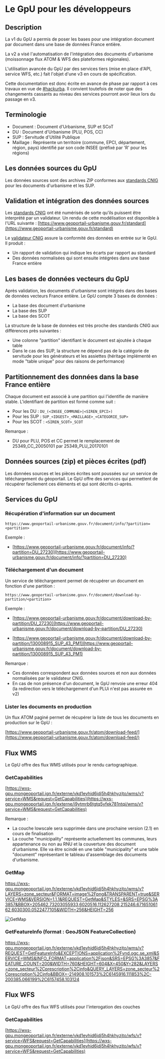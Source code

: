 # Le GpU pour les développeurs

## Description

La v1 du GpU a permis de poser les bases pour une intégration document par document dans une base de données France entière.

La v2 a visé l'automatisation de l'intégration des documents d'urbanisme (moissonnage flux ATOM & WFS des plateformes régionales).

L'utilisation avancée du GpU par des services tiers (mise en place d'API, service WFS, etc.) fait l'objet d'une v3 en cours de spécification.

Cette documentation est donc écrite en avance de phase par rapport à ces travaux en vue de [#hackurba](https://twitter.com/hashtag/hackurba?lang=fr). Il convient toutefois de noter que des changements cassants au niveau des services pourront avoir lieux lors du passage en v3.


## Terminologie

* Document : Document d'Urbanisme, SUP et SCoT
* DU : Document d'Urbanisme (PLU, POS, CC)
* SUP : Servitude d'Utilité Publique
* Maillage : Représente un territoire (commune, EPCI, département, région, pays) identifié par son code INSEE (préfixé par 'R' pour les régions)


## Les données sources du GpU

Les données sources sont des archives ZIP conformes aux [standards CNIG](http://cnig.gouv.fr/?page_id=2732) pour les documents d'urbanisme et les SUP.


## Validation et intégration des données sources

Les [standards CNIG](http://cnig.gouv.fr/?page_id=2732) ont été numérisés de sorte qu'ils puissent être interprété par un validateur. Un rendu de cette modélisation est disponible à l'URL suivante : [https://www.geoportail-urbanisme.gouv.fr/standard](https://www.geoportail-urbanisme.gouv.fr/standard)

Le [validateur CNIG](https://github.com/IGNF/validator) assure la conformité des données en entrée sur le GpU. Il produit :

* Un rapport de validation qui indique les écarts par rapport au standard
* Des données normalisées qui sont ensuite intégrées dans une base France entière

## Les bases de données vecteurs du GpU

Après validation, les documents d'urbanisme sont intégrés dans des bases de données vecteurs France entière. Le GpU compte 3 bases de données :

* La base des document d'urbanisme
* La base des SUP
* La base des SCOT

La structure de la base de données est très proche des standards CNIG aux différences près suivantes :

* Une colonne "partition" identifiant le document est ajoutée à chaque table
* Dans le cas des SUP, la structure ne dépend pas de la catégorie de servitude pour les générateurs et les assiettes (héritage implémenté en mode "table unique" pour des raisons de performance)

## Partitionnement des données dans la base France entière

Chaque document est associé à une partition qui l'identifie de manière stable. L'identifiant de partition est formé comme suit :

* Pour les DU : ```DU_(<INSEE_COMMUNE>|<SIREN_EPCI>)```
* Pour les SUP : ```SUP_<IDGEST>_<MAILLAGE>_<CATEGORIE_SUP>```
* Pour les SCOT : ```<SIREN_SCOT>_SCOT```

Remarque :

* DU pour PLU, POS et CC permet le remplacement de 25349_CC_20050101 par 25349_PLU_20170101


## Données sources (zip) et pièces écrites (pdf)

Les données sources et les pièces écrites sont poussées sur un service de téléchargement du géoportail. Le GpU offre des services qui permettent de récupérer facilement ces éléments et qui sont décrits ci-après.


## Services du GpU

### Récupération d'information sur un document

```
https://www.geoportail-urbanisme.gouv.fr/document/info/?partition=<partition>
```

Exemple :

* [https://www.geoportail-urbanisme.gouv.fr/document/info/?partition=DU_27230](https://www.geoportail-urbanisme.gouv.fr/document/info/?partition=DU_27230)

### Téléchargement d'un document

Un service de téléchargement permet de récupérer un document en fonction d'une partition :

```
https://www.geoportail-urbanisme.gouv.fr/document/download-by-partition/<partition>
```

Exemple :

* [https://www.geoportail-urbanisme.gouv.fr/document/download-by-partition/DU_27230](https://www.geoportail-urbanisme.gouv.fr/document/download-by-partition/DU_27230)

* [https://www.geoportail-urbanisme.gouv.fr/document/download-by-partition/130008915_SUP_43_PM1](https://www.geoportail-urbanisme.gouv.fr/document/download-by-partition/130008915_SUP_43_PM1)

Remarque :

* Ces données correspondent aux données sources et non aux données normalisées par le validateur CNIG.
* En cas de non présence d'un document, le GpU renvoie une erreur 404 (la redirection vers le téléchargement d'un PLUi n'est pas assurée en v2)


### Lister les documents en production

Un flux ATOM paginé permet de récupérer la liste de tous les documents en production sur le GpU :

[https://www.geoportail-urbanisme.gouv.fr/atom/download-feed/](https://www.geoportail-urbanisme.gouv.fr/atom/download-feed/)



## Flux WMS

Le GpU offre des flux WMS utilisés pour le rendu cartographique.

### GetCapabilities

[https://wxs-gpu.mongeoportail.ign.fr/externe/vkd1evhid6jdj5h4hkhyzjto/wms/v?service=WMS&request=GetCapabilities](https://wxs-gpu.mongeoportail.ign.fr/externe/i9ytmrb6tgtq5yfek781ntqi/wms/v?service=WMS&request=GetCapabilities)

Remarque :

* La couche lowscale sera supprimée dans une prochaine version (2.1) en cours de finalisation
* La couche "municipality" représente actuellement les communes, leurs appartenance ou non au RNU et la couverture des document d'urbanisme. Elle va être scindé en une table "municipality" et une table "document" représentant le tableau d'assemblage des documents d'urbanisme.


### GetMap

https://wxs-gpu.mongeoportail.ign.fr/externe/vkd1evhid6jdj5h4hkhyzjto/wms/v?LAYERS=zone_secteur&FORMAT=image%2Fpng&TRANSPARENT=true&SERVICE=WMS&VERSION=1.1.1&REQUEST=GetMap&STYLES=&SRS=EPSG%3A3857&BBOX=205462.73203055933,6020516.112627208,215246.67165106162,6030300.0522477105&WIDTH=256&HEIGHT=256

![GetMap](https://wxs-gpu.mongeoportail.ign.fr/externe/i9ytmrb6tgtq5yfek781ntqi/wms/v?LAYERS=zone_secteur&FORMAT=image%2Fpng&TRANSPARENT=true&SERVICE=WMS&VERSION=1.1.1&REQUEST=GetMap&STYLES=&SRS=EPSG%3A3857&BBOX=205462.73203055933,6020516.112627208,215246.67165106162,6030300.0522477105&WIDTH=256&HEIGHT=256)


### GetFeatureInfo (format : GeoJSON FeatureCollection)

https://wxs-gpu.mongeoportail.ign.fr/externe/vkd1evhid6jdj5h4hkhyzjto/wms/v?REQUEST=GetFeatureInfo&EXCEPTIONS=application%2Fvnd.ogc.se_xml&SERVICE=WMS&INFO_FORMAT=application%2Fjson&SRS=EPSG%3A3857&FEATURE_COUNT=200&WIDTH=760&HEIGHT=604&X=450&Y=282&LAYERS=zone_secteur%2Cprescription%2Cinfo&QUERY_LAYERS=zone_secteur%2Cprescription%2Cinfo&BBOX=-214908.101573%2C6145916.111853%2C-200385.066199%2C6157458.103124



## Flux WFS

Le GpU offre des flux WFS utilisés pour l'interogation des couches

### GetCapabilities

[https://wxs-gpu.mongeoportail.ign.fr/externe/vkd1evhid6jdj5h4hkhyzjto/wfs/v?service=WFS&request=GetCapabilities](https://wxs-gpu.mongeoportail.ign.fr/externe/vkd1evhid6jdj5h4hkhyzjto/wfs/v?service=WFS&request=GetCapabilities)





